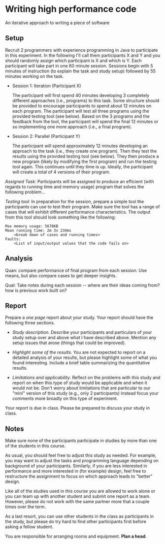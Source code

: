 # Writing high performance code

An iterative approach to writing a piece of software

## Setup

Recruit 2 programmers with experience programming in Java to participate in this experiment. In the following I'll call them participants X and Y and you should randomly assign which participant is X and which is Y. Each participant will take part in one 60 minute session. Sessions begin with 5 minutes of instruction (to explain the task and study setup) followed by 55 minutes working on the task.

* Session 1: Iteration (Participant X)

  The participant will first spend 40 minutes developing 3 completely different approaches (i.e., programs) to this task. Some structure should be provided to encourage participants to spend about 12 minutes on each program. The participant will test all three programs using the provided testing tool (see below). Based on the 3 programs and the feedback from the tool, the participant will spend the final 12 minutes or so implementing one more approach (i.e., a final program).

* Session 2: Parallel (Participant Y)

  The participant will spend approximately 12 minutes developing an approach to the task (i.e., they create one program). Then they test the results using the provided testing tool (see below). They then produce a new program (likely by modifying the first program) and run the testing tool again. This continues until they time is up. Ideally, the participant will create a total of 4 versions of their program.

*Assigned Task:* Participants will be assigned to produce an efficient (with regards to running time and memory usage) program that solves the following problem...

*Testing tool:* In preparation for the session, prepare a simple tool the participants can use to test their program. Make sure the tool has a range of cases that will exhibit different performance characteristics. The output from this tool should look something like the following:

	Max memory usage: 5678KB
	Mean running time: 2m 3s 234ms
		<break down of cases and running times>
	Faults:
		<List of input/output values that the code fails on>

## Analysis

Quan: compare performance of final program from each session. Use means, but also compare cases to get deeper insights.

Qual: Take notes during each session -- where are their ideas coming from? how is previous work built on?

## Report

Prepare a *one page* report about your study. Your report should have the following three sections.

* _Study description_. Describe your participants and particulars of your study setup over and above what I have described above. Mention any setup issues that arose (things that could be improved).

* _Highlight some of the results_. You are not expected to report on a detailed analysis of your results, but please highlight some of what you found interesting. Include a brief table summarizing the quantitative results.

* _Limitations and applicability_. Reflect on the problems with this study and report on when this type of study would be applicable and when it would not be. Don't worry about limitations that are particular to our "mini" version of this study (e.g., only 2 participants) instead focus your comments more broadly on this type of experiment.

Your report is due in class. Please be prepared to discuss your study in class.


## Notes

Make sure none of the participants participate in studies by more than one of the students in this course.

As usual, you should feel free to adjust this study as needed. For example, you may want to adjust the tasks and programming language depending on background of your participants. Similarly, if you are less interested in performance and more interested in (for example) design, feel free to restructure the assignment to focus on which approach leads to "better" design.

Like all of the studies used in this course you are allowed to work alone or you can team up with another student and submit one report as a team. However, please do not work with the same partner more that a couple times over the term.

As a last resort, you can use other students in the class as participants in the study, but please do try hard to find other participants first before asking a fellow student.

You are responsible for arranging rooms and equipment. **Plan a head**.
